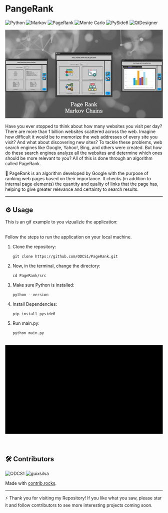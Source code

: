 # PangeRank

![Python](https://img.shields.io/badge/python-3670A0?style=for-the-badge&logo=python&logoColor=ffdd54)
![Markov](https://img.shields.io/badge/Markov_Model-008000?style=for-the-badge&logo=matrix&logoColor=white)
![PageRank](https://img.shields.io/badge/PageRank-FFD700?style=for-the-badge&logo=google&logoColor=white)
![Monte Carlo](https://img.shields.io/badge/MonteCarlo-FFA500?style=for-the-badge&logo=chart-bar&logoColor=white)
![PySide6](https://img.shields.io/badge/PySide6-41BDF5?style=for-the-badge&logo=python&logoColor=white)
![QtDesigner](https://img.shields.io/badge/QtDesigner-41CD52?style=for-the-badge&logo=qt&logoColor=white)

![Readme image top](./assets/readme_assets/readme-top-image.png)

Have you ever stopped to think about how many websites you visit per day? There are more than 1 billion websites scattered across the web. Imagine how difficult it would be to memorize the web addresses of every site you visit? And what about discovering new sites? To tackle these problems, web search engines like Google, Yahoo!, Bing, and others were created. But how do these search engines analyze all the websites and determine which ones should be more relevant to you? All of this is done through an algorithm called PageRank.

🚀 PageRank is an algorithm developed by Google with the purpose of ranking web pages based on their importance. It checks (in addition to internal page elements) the quantity and quality of links that the page has, helping to give greater relevance and certainty to search results.

---
## ⚙️ Usage
This is an gif example to you vizualizie the application:
<br><br>

Follow the steps to run the application on your local machine.


1. Clone the repository:
    ```
    git clone https://github.com/ODCS1/PageRank.git
    ```
5. Now, in the terminal, change the directory:
    ```
    cd PageRank/src
    ```
3. Make sure Python is installed:
    ```
    python --version
    ```
4. Install Dependencies:
    ```
    pip install pyside6
    ```
5. Run main.py:
    ```
    python main.py
    ```

<br>
<div align="center">
    <img src="./assets/readme_assets/app-use (2).gif"></img>
</div>
<br><br>

## 🛠️ Contributors 

![ODCS1](https://contrib.rocks/image?repo=ODCS1/Expression-Calculator)
![guixsilva](https://contrib.rocks/image?repo=guixsilva/guixsilva)

Made with [contrib.rocks](https://contrib.rocks).

---

⚡ Thank you for visiting my Repository! If you like what you saw, please star it and follow contributors to see more interesting projects coming soon.
